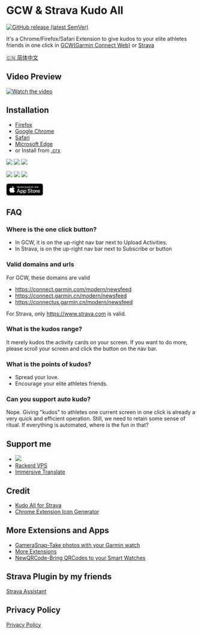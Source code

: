 # GCW & Strava Kudo All

[![GitHub release (latest SemVer)](https://img.shields.io/github/v/release/likenttt/garmin-connect-web-kudo-all-browser-extension?style=for-the-badge&sort=semver)](https://github.com/likenttt/garmin-connect-web-kudo-all-browser-extension/releases/latest)

It's a Chrome/Firefox/Safari Extension to give kudos to your elite athletes friends in one click in [GCW(Garmin Connect Web)](https://connect.garmin.com/modern/newsfeed) or [Strava](https://www.strava.com/dashboard)

[🇨🇳 简体中文](./README-zh.md)

## Video Preview

[![Watch the video](https://img.youtube.com/vi/Rufkav22FWQ/hqdefault.jpg)](https://www.youtube.com/embed/Rufkav22FWQ)

## Installation

- [Firefox](https://addons.mozilla.org/en-US/firefox/addon/kudo-all/)
- [Google Chrome](https://chrome.google.com/webstore/detail/gcw-and-strava-kudo-all/folhiecfhnmdniibjjcfogpdoafdamoc)
- [Safari](https://apps.apple.com/us/app/kudo-all-in-garmin-connect-web/id6458730808)
- [Microsoft Edge](https://microsoftedge.microsoft.com/addons/detail/gcw-and-strava-kudo-all/lmopbhpibkfcmbgipoalokaemgnlmjdn)
- or Install from [.crx](./crx-files.md)

[![](https://img.shields.io/chrome-web-store/v/folhiecfhnmdniibjjcfogpdoafdamoc.svg?logo=google-chrome&style=flat)](https://chrome.google.com/webstore/detail/gcw-and-strava-kudo-all/folhiecfhnmdniibjjcfogpdoafdamoc) [![](https://img.shields.io/chrome-web-store/rating/folhiecfhnmdniibjjcfogpdoafdamoc.svg?logo=google-chrome&style=flat)](https://chrome.google.com/webstore/detail/gcw-and-strava-kudo-all/folhiecfhnmdniibjjcfogpdoafdamoc) [![](https://img.shields.io/chrome-web-store/users/folhiecfhnmdniibjjcfogpdoafdamoc.svg?logo=google-chrome&style=flat)](https://chrome.google.com/webstore/detail/gcw-and-strava-kudo-all/folhiecfhnmdniibjjcfogpdoafdamoc)

[![](https://img.shields.io/amo/v/kudo-all.svg?logo=firefox&style=flat)](https://addons.mozilla.org/en-US/firefox/addon/kudo-all/) [![](https://img.shields.io/amo/rating/kudo-all.svg?logo=firefox&style=flat)](https://addons.mozilla.org/en-US/firefox/addon/kudo-all/) [![](https://img.shields.io/amo/users/kudo-all.svg?logo=firefox&style=flat)](https://addons.mozilla.org/en-US/firefox/addon/kudo-all/)

[<img src="./screenshots/appstore-badge.png" width="98" height="32"/>](https://apps.apple.com/us/app/kudo-all-in-garmin-connect-web/id6458730808)

## FAQ

### Where is the one click button?

- In GCW, it is on the up-right nav bar next to Upload Activities.
- In Strava, is on the up-right nav bar next to Subscribe or button

### Valid domains and urls

For GCW, these domains are valid

- https://connect.garmin.com/modern/newsfeed
- https://connect.garmin.cn/modern/newsfeed
- https://connectus.garmin.cn/modern/newsfeed

For Strava, only https://www.strava.com is valid.

### What is the kudos range?

It merely kudos the activity cards on your screen. If you want to do more, please scroll your screen and click the button on the nav bar.

### What is the points of kudos?

- Spread your love.
- Encourage your elite athletes friends.

### Can you support auto kudo?

Nope. Giving "kudos" to athletes one current screen in one click is already a very quick and efficient operation. Still, we need to retain some sense of ritual. If everything is automated, where is the fun in that?

## Support me

- <a href="https://www.buymeacoffee.com/lichuanyi"><img src="https://img.buymeacoffee.com/button-api/?text=Buy me an energy gel&emoji=&slug=lichuanyi&button_colour=FFDD00&font_colour=000000&font_family=Comic&outline_colour=000000&coffee_colour=ffffff" /></a>
- [Rackerd VPS](https://my.racknerd.com/aff.php?aff=8822)
- [Immersive Translate](https://immersivetranslate.com/?via=li2niu)

## Credit

- [Kudo All for Strava](https://github.com/tciles/kudo-all)
- [Chrome Extension Icon Generator](https://alexleybourne.github.io/chrome-extension-icon-generator/)

## More Extensions and Apps

- [GameraSnap-Take photos with your Garmin watch](https://gamerasnap.li2niu.com/)
- [More Extensions](https://extensions.li2niu.com)
- [NewQRCode-Bring QRCodes to your Smart Watches](https://q.li2niu.com)

## Strava Plugin by my friends

[Strava Assistant](https://www.stravassistant.icu)

## Privacy Policy

[Privacy Policy](./privacy-policy.md)

